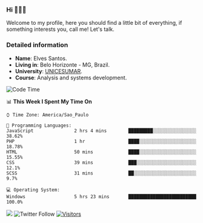 


### Hi 🙋🏽‍♂️

Welcome to my profile, here you should find a little bit of everything, if something interests you, call me! Let's talk.

### Detailed information

* **Name**: Elves Santos.
* **Living in**: Belo Horizonte - MG, Brazil.
* **University**: [UNICESUMAR](https://venhaparaunicesumar.com.br/pos-graduacao).
* **Course**: Analysis and systems development.

<!--START_SECTION:waka-->
![Code Time](http://img.shields.io/badge/Code%20Time-18%20hrs%209%20mins-blue)

📊 **This Week I Spent My Time On** 

```text
⌚︎ Time Zone: America/Sao_Paulo

💬 Programming Languages: 
JavaScript               2 hrs 4 mins        █████████░░░░░░░░░░░░░░░░   38.62% 
PHP                      1 hr                ████░░░░░░░░░░░░░░░░░░░░░   18.78% 
HTML                     50 mins             ████░░░░░░░░░░░░░░░░░░░░░   15.55% 
CSS                      39 mins             ███░░░░░░░░░░░░░░░░░░░░░░   12.1% 
SCSS                     31 mins             ██░░░░░░░░░░░░░░░░░░░░░░░   9.7%

💻 Operating System: 
Windows                  5 hrs 23 mins       █████████████████████████   100.0%

```


<!--END_SECTION:waka-->


<a href="https://www.linkedin.com/in/e1vescmd/"  target="_blank"><img src="https://img.shields.io/badge/-LinkedIn-%230077B5?style=for-the-badge&logo=linkedin&logoColor=white" target="_blank"></a>
![Twitter Follow](https://img.shields.io/twitter/follow/e1vescmd?color=00aced&label=Twitter&style=for-the-badge)
[![Visitors](https://api.visitorbadge.io/api/visitors?path=https%3A%2F%2Fgithub.com%2Fe1vescmd&labelColor=%23697689&countColor=%23d9e3f0)](https://visitorbadge.io/status?path=https%3A%2F%2Fgithub.com%2Fe1vescmd)
